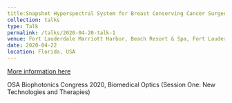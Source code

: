 ```yaml
---
title:Snapshot Hyperspectral System for Breast Conserving Cancer Surgery Guidance
collection: talks
type: Talk
permalink: /talks/2020-04-20-talk-1
venue: Fort Lauderdale Marriott Harbor, Beach Resort & Spa, Fort Lauderdale
date: 2020-04-22
location: Florida, USA
---
```


[More information here](https://www.osa.org/en-us/meetings/osa_meetings/osa_biophotonics_congress_biomedical_optics/)

OSA Biophotonics Congress 2020, Biomedical Optics (Session One: New Technologies and Therapies) 
